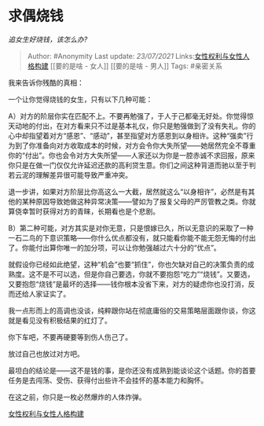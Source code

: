 # 求偶烧钱
*追女生好烧钱，该怎么办?*

> Author: #Anonymity
> Last update: *23/07/2021* 
> Links:[女性权利与女性人格构建](https://zhihu.com/collection/369876193) [[要的是啥 - 女人]] [[要的是啥 - 男人]]
> Tags: #亲密关系  

 
我来告诉你残酷的真相：

一个让你觉得烧钱的女生，只有以下几种可能：

A）对方的阶层你实在匹配不上。不要再勉强了，于人于己都毫无好处。你觉得惊天动地的付出，在对方看来只不过是基本礼仪，你只是勉强做到了没有失礼。你的心中却指望着对方“感恩”、“感动”，甚至指望对方感恩到以身相许。这种“强卖”行为到了你准备向对方收取成本的时候，对方会令你大失所望——她居然完全不尊重你的“付出”。你也会令对方大失所望——人家还以为你是一腔赤诚不求回报，原来你只是在做一门仅仅允许延迟还款的高利贷生意。你们之间这种背道而驰以至于判若云泥的理解差异很可能导致严重冲突。

退一步讲，如果对方阶层比你高这么一大截，居然就这么“以身相许”，必然是有其他的某种原因导致她做这种异常决策——譬如为了报复父母的严厉管教之类。你就算侥幸暂时获得对方的青睐，长期看也是个悲剧。

B）第二种可能，对方其实是对你无意，只是恨嫁已久，所以无意识的采取了一种一石二鸟的下意识策略——你什么优点都没有，就只能看你能不能无怨无悔的付出了。你能付出算你唯一的加分项，可以让你勉强越过六十分的“优点”。

就假设你已经如此绝望，这种“机会”也要“抓住”，你也欠缺对自己的决策负责的成熟度。这不是不可以选，但是你自己要选，你就不要抱怨“吃力”“烧钱”。又要选，又要抱怨“烧钱”是最坏的选择——钱你根本没省下来，对方的疑虑你也没打消，反而还给人家证实了。

我一点形而上的高调也没谈，纯粹跟你站在彻底庸俗的交易策略层面跟你谈，你这就是看见没有积极结果的红灯了。

你下车吧，不要再硬要等到伤人伤己了。

放过自己也放过对方吧。

最坦白的结论是——这不是钱的事，是你还没有成熟到能谈论这个话题。你的首要任务是去闯荡、受伤、获得付出些许不会挂怀的基本能力和胸怀。

在这之前，你只是一枚必然爆炸的人体炸弹。

[女性权利与女性人格构建](https://zhihu.com/collection/369876193)

